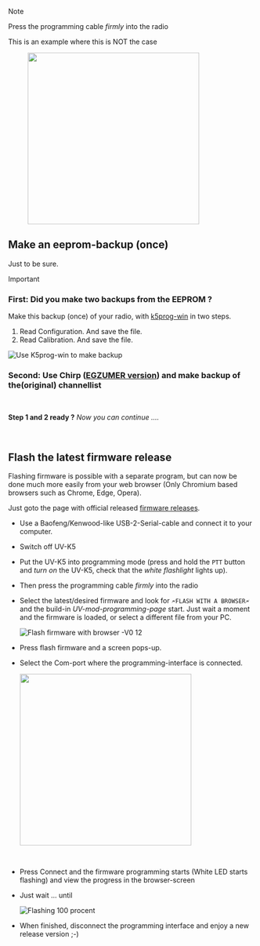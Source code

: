 > [!NOTE] 
> 
> Press the programming cable _firmly_ into the radio
>
> This is an example where this is NOT the case

<img width="350" src="../assets/8a9d88b5-75e6-4f42-a41f-21702383c981" hspace="40" >


## Make an eeprom-backup (once)

Just to be sure.

> [!IMPORTANT]
> ### First: Did you make two backups from the EEPROM ?

Make this backup (once) of your radio, with [k5prog-win](https://github.com/OneOfEleven/k5prog-win) in two steps.

1. Read Configuration. And save the file.
1. Read Calibration. And save the file.

![Use K5prog-win to make backup](../assets/aa0f4ca6-7fb8-4ab7-ab6a-869582e2c283)

### Second: Use Chirp ([EGZUMER version](https://github.com/egzumer/uvk5-chirp-driver)) and make backup of the(original) channellist

<br> 

**Step 1 and 2 ready ?** _Now you can continue ...._

<br> 

## Flash the latest firmware release

Flashing firmware is possible with a separate program, but can now be done much more easily from your web browser (Only Chromium based browsers such as Chrome, Edge, Opera).

Just goto the page with official released [firmware releases](https://github.com/kamilsss655/uv-k5-firmware-custom/releases).

* Use a Baofeng/Kenwood-like USB-2-Serial-cable and connect it to your computer.

* Switch off UV-K5

* Put the UV-K5 into programming mode (press and hold the `PTT` button and _turn on_ the UV-K5, check that the _white flashlight_ lights up).

* Then press the programming cable _firmly_ into the radio

* Select the latest/desired firmware and look for `🗲FLASH WITH A BROWSER🗲` and the build-in _UV-mod-programming-page_ start. Just wait a moment and the firmware is loaded, or select a different file from your PC.

  ![Flash firmware with browser -V0 12](../assets/15e9051e-6638-4474-af8c-d4d9cc445b40)

* Press flash firmware and a screen pops-up.
* Select the Com-port where the programming-interface is connected.

  <img width="350" src="../assets/f75a316b-431c-4883-9fcd-ffcc6a58f0c1">
<br> 

* Press Connect and the firmware programming starts (White LED starts flashing) and view the progress in the browser-screen
* Just wait ... until

  ![Flashing 100 procent](../assets/b737c7a3-1a2c-4a50-a4e1-36e717eae5ba)

* When finished, disconnect the programming interface and enjoy a new release version ;-)
